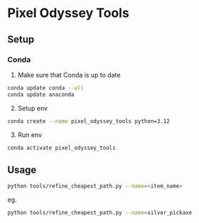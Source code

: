 # Pixel Odyssey Tools

## Setup

### Conda
1. Make sure that Conda is up to date
```sh
conda update conda --all
conda update anaconda
```

2. Setup env
```sh
conda create --name pixel_odyssey_tools python=3.12
```

3. Run env
```sh
conda activate pixel_odyssey_tools
```

## Usage
```sh
python tools/refine_cheapest_path.py --name=<item_name>
```
eg.
```sh
python tools/refine_cheapest_path.py --name=silver_pickaxe
```
